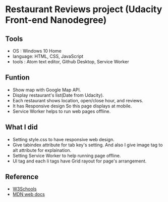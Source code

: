 # Restaurant Reviews project (Udacity Front-end Nanodegree)
## Tools
- OS : Windows 10 Home
- language: HTML, CSS, JavaScript
- tools : Atom text editor, Github Desktop, Service Worker

## Funtion
- Show map with Google Map API.
- Display restaurant's list(Date from Udacity).
- Each restaurant shows location, open/close hour, and reviews.
- It has Responsive design So this page displays at mobile.
- Service Worker helps to run web pages offline.

## What I did
- Setting style.css to have responsive web design.
- Give tabindex attribute for tab key's setting. And also I give image tag to alt attribute for explaination.
- Setting Service Worker to help running page offline.
- Ul tag and each li tags have Grid rayout for page's arrangement.

## Reference
- [W3Schools](https://www.w3schools.com/)
- [MDN web docs](https://developer.mozilla.org/ko/)

